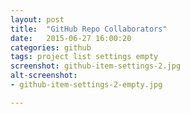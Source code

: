 ```yaml
---
layout: post
title:  "GitHub Repo Collaborators"
date:   2015-06-27 16:00:20
categories: github
tags: project list settings empty
screenshot: github-item-settings-2.jpg
alt-screenshot: 
- github-item-settings-2-empty.jpg

---
```

